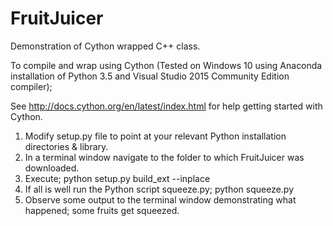 # FruitJuicer
Demonstration of Cython wrapped C++ class. 

To compile and wrap using Cython (Tested on Windows 10 using Anaconda installation of Python 3.5 and Visual Studio 2015 Community Edition compiler);

See http://docs.cython.org/en/latest/index.html for help getting started with Cython.

1. Modify setup.py file to point at your relevant Python installation directories & library.
2. In a terminal window navigate to the folder to which FruitJuicer was downloaded.
3. Execute; python setup.py build_ext --inplace
4. If all is well run the Python script squeeze.py; python squeeze.py
5. Observe some output to the terminal window demonstrating what happened; some fruits get squeezed.

